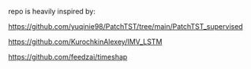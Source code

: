 repo is heavily inspired by: 

https://github.com/yuqinie98/PatchTST/tree/main/PatchTST_supervised 

https://github.com/KurochkinAlexey/IMV_LSTM 

https://github.com/feedzai/timeshap 

